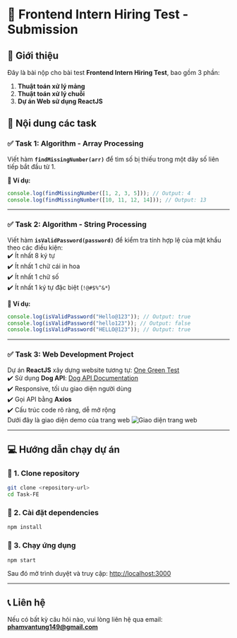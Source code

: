 # 📝 Frontend Intern Hiring Test - Submission  

## 🚀 Giới thiệu  
Đây là bài nộp cho bài test **Frontend Intern Hiring Test**, bao gồm 3 phần:  
1. **Thuật toán xử lý mảng**  
2. **Thuật toán xử lý chuỗi**  
3. **Dự án Web sử dụng ReactJS**  

## 📂 Nội dung các task  

### ✅ Task 1: Algorithm - Array Processing  
Viết hàm **`findMissingNumber(arr)`** để tìm số bị thiếu trong một dãy số liên tiếp bắt đầu từ 1.  

**🔹 Ví dụ:**  
```javascript
console.log(findMissingNumber([1, 2, 3, 5])); // Output: 4
console.log(findMissingNumber([10, 11, 12, 14])); // Output: 13
```

---

### ✅ Task 2: Algorithm - String Processing  
Viết hàm **`isValidPassword(password)`** để kiểm tra tính hợp lệ của mật khẩu theo các điều kiện:  
✔️ Ít nhất 8 ký tự  
✔️ Ít nhất 1 chữ cái in hoa  
✔️ Ít nhất 1 chữ số  
✔️ Ít nhất 1 ký tự đặc biệt (`!@#$%^&*`)  

**🔹 Ví dụ:**  
```javascript
console.log(isValidPassword("Hello@123")); // Output: true
console.log(isValidPassword("hello123")); // Output: false
console.log(isValidPassword("HELLO@123")); // Output: true
```

---

### ✅ Task 3: Web Development Project  
Dự án **ReactJS** xây dựng website tương tự: [One Green Test](https://one-green-test.vercel.app/)  
✔️ Sử dụng **Dog API**: [Dog API Documentation](https://dog.ceo/dog-api/documentation/random)  
✔️ Responsive, tối ưu giao diện người dùng  
✔️ Gọi API bằng **Axios**  
✔️ Cấu trúc code rõ ràng, dễ mở rộng  
Dưới đây là giao diện demo của trang web
![Giao diện trang web](https://res.cloudinary.com/dspqk9rl9/image/upload/v1741165292/Giao_dien-demo_p9zusz.png)


---

## 💻 Hướng dẫn chạy dự án  

### 📌 1. Clone repository  
```sh
git clone <repository-url>
cd Task-FE
```

### 📌 2. Cài đặt dependencies  
```sh
npm install
```

### 📌 3. Chạy ứng dụng  
```sh
npm start
```

Sau đó mở trình duyệt và truy cập: [http://localhost:3000](http://localhost:3000)  

---

## 📞 Liên hệ  
Nếu có bất kỳ câu hỏi nào, vui lòng liên hệ qua email: **phamvantung149@gmail.com**  
